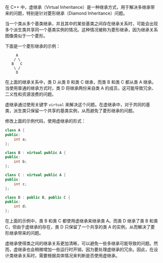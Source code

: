 在 C++ 中，虚继承（Virtual Inheritance）是一种继承方式，用于解决多继承带来的问题，特别是针对菱形继承（Diamond Inheritance）问题。

当一个类从多个基类继承，并且其中的某些基类之间存在继承关系时，可能会出现多个派生类共享同一个基类实例的情况。这种情况被称为菱形继承，因为继承关系图像类似于一个菱形。

下面是一个菱形继承的示例：

```
     A
    / \
   B   C
    \ /
     D
```

在上面的继承关系中，类 D 从类 B 和类 C 继承，而类 B 和类 C 都从类 A 继承。当使用普通的继承方式时，类 D 将继承两份来自类 A 的成员，这可能导致冗余、二义性和资源浪费的问题。

虚继承通过使用关键字 `virtual` 来解决这个问题。在虚继承中，对于共同的基类，派生类只保留一个共享的基类实例，从而避免了菱形继承的问题。

修改上面的示例代码，使用虚继承的形式：

```cpp
class A {
public:
    int a;
};

class B : virtual public A {
public:
    int b;
};

class C : virtual public A {
public:
    int c;
};

class D : public B, public C {
public:
    int d;
};
```

在上面的示例中，类 B 和类 C 都使用虚继承来继承类 A。而类 D 继承了类 B 和类 C，但由于虚继承的存在，类 D 只保留了一个共享的类 A 的实例，从而解决了菱形继承带来的问题。

虚继承使得类之间的继承关系更加清晰，可以避免一些多继承可能导致的问题。然而，虚继承也会稍微增加一些运行时开销，因为要处理虚继承的冗余。因此，在设计类继承关系时，需要根据具体情况来判断是否使用虚继承。